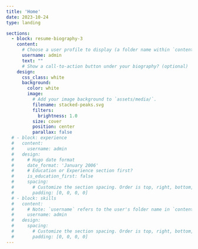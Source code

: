```yaml
---
title: 'Home'
date: 2023-10-24
type: landing

sections:
  - block: resume-biography-3
    content:
      # Choose a user profile to display (a folder name within `content/authors/`)
      username: admin
      text: ""
      # Show a call-to-action button under your biography? (optional)
    design:
      css_class: white
      background:
        color: white
        image:
          # Add your image background to `assets/media/`.
          filename: stacked-peaks.svg
          filters:
            brightness: 1.0
          size: cover
          position: center
          parallax: false
  # - block: experience
  #   content:
  #     username: admin
  #   design:
  #     # Hugo date format
  #     date_format: 'January 2006'
  #     # Education or Experience section first?
  #     is_education_first: false
  #     spacing:
  #       # Customize the section spacing. Order is top, right, bottom, left.
  #       padding: [0, 0, 0, 0]
  # - block: skills
  #   content:
  #     # Note: `username` refers to the user's folder name in `content/authors/`
  #     username: admin
  #   design:
  #     spacing:
  #       # Customize the section spacing. Order is top, right, bottom, left.
  #       padding: [0, 0, 0, 0]
---
```



